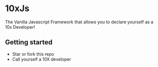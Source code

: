 # 10xJs
The Vanilla Javascript Framework that allows you to declare yourself as a 10x Developer!

## Getting started

- Star or fork this repo
- Call yourself a 10X developer
